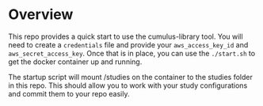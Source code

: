 # Overview

This repo provides a quick start to use the cumulus-library tool. You will need to create a `credentials` file and provide your `aws_access_key_id` and `aws_secret_access_key`. Once that is in place, you can use the `./start.sh` to get the docker container up and running.

The startup script will mount /studies on the container to the studies folder in this repo. This should allow you to work with your study configurations and commit them to your repo easily.
